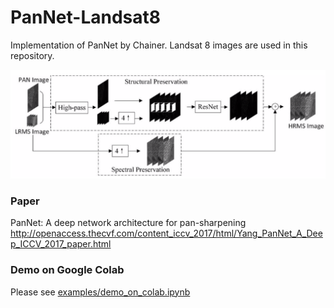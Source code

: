 # PanNet-Landsat8
Implementation of PanNet by Chainer. Landsat 8 images are used in this repository.  

![overview](imgs/architecture.png)

### Paper
PanNet: A deep network architecture for pan-sharpening  
http://openaccess.thecvf.com/content_iccv_2017/html/Yang_PanNet_A_Deep_ICCV_2017_paper.html

### Demo on Google Colab
Please see [examples/demo_on_colab.ipynb](https://github.com/oyam/PanNet-landsat/blob/master/examples/demo_on_colab.ipynb)
